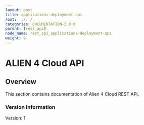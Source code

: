 ```yaml
---
layout: post
title: applications-deployment-api
root: ../../
categories: DOCUMENTATION-2.0.0
parent: [rest_api]
node_name: rest_api_applications-deployment-api
weight: 9
---
```


# ALIEN 4 Cloud API

## Overview
This section contains documentation of Alien 4 Cloud REST API.

### Version information
Version: 1

